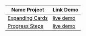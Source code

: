| Name Project                                                                        | Link Demo                                                                 |
| ----------------------------------------------------------------------------------- | ------------------------------------------------------------------------- |
| [Expanding Cards](https://github.com/thanhsang1999/50Projects/tree/master/Project1) | [live demo](https://xtv5jh7ryx6xvjvnob8ttq-on.drv.tw/50Project/Project1/) |
| [Progress Steps](https://github.com/thanhsang1999/50Projects/tree/master/Project1)  | [live demo](https://xtv5jh7ryx6xvjvnob8ttq-on.drv.tw/50Project/Project2/) |
